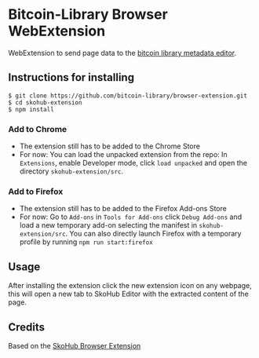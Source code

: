 # Bitcoin-Library Browser WebExtension

WebExtension to send page data to the [bitcoin library metadata editor](https://github.com/bitcoin-library/metadata-editor).

## Instructions for installing

```
$ git clone https://github.com/bitcoin-library/browser-extension.git
$ cd skohub-extension
$ npm install
```

### Add to Chrome

- The extension still has to be added to the Chrome Store
- For now: You can load the unpacked extension from the repo: In `Extensions`, enable Developer mode, click `load unpacked` and open the directory `skohub-extension/src`.

### Add to Firefox

- The extension still has to be added to the Firefox Add-ons Store
- For now: Go to `Add-ons` in `Tools for Add-ons` click `Debug Add-ons` and load a new temporary add-on selecting the manifest in `skohub-extension/src`. You can also directly launch Firefox with a temporary profile by running `npm run start:firefox`

## Usage

After installing the extension click the new extension icon on any webpage, this will open a new tab to SkoHub Editor with the extracted content of the page.

## Credits

Based on the [SkoHub Browser Extension](https://github.com/skohub-io/skohub-extension)